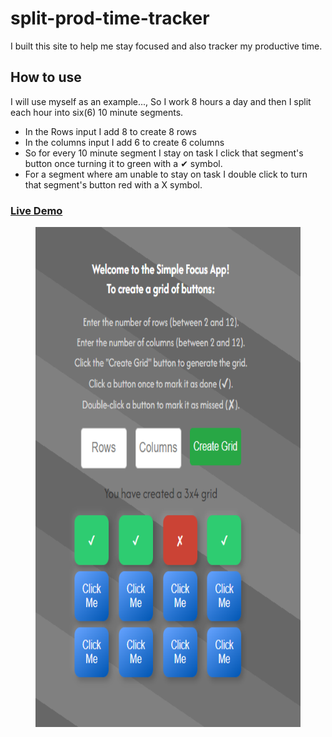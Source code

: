 
# split-prod-time-tracker

I built this site to help me stay focused and also tracker my productive time.

## How to use

I will use myself as an example..., So I work 8 hours a day and then I split each hour into six(6) 10 minute segments.

- In the Rows input I add 8 to create 8 rows
- In the columns input I add 6 to create 6 columns
- So for every 10 minute segment I stay on task I click that segment's button once turning it to green with a &#10004; symbol.
- For a segment where am unable to stay on task I double click to turn that segment's button red with a &#88; symbol.

### [Live Demo](https://fokus-tul.netlify.app/)

  <figure>
    <img src="/src/assets/simApp.png" width="600" height="800" alt="app screenshot">
  </figure>
